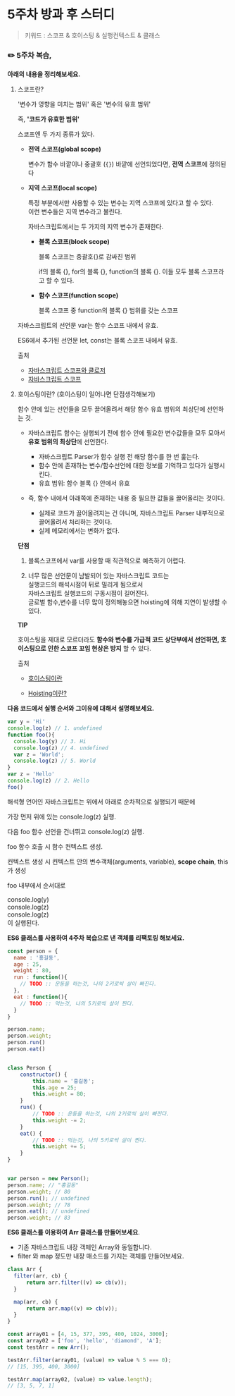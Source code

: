 # 5주차 방과 후 스터디

> 키워드 : 스코프  & 호이스팅 & 실행컨텍스트  & 클래스

### ✏️ 5주차 복습,

**아래의 내용을 정리해보세요.**

1. 스코프란? <br>

   '변수가 영향을 미치는 범위' 혹은 '변수의 유효 범위'<br>

   즉,  **'코드가 유효한 범위'**<br>

   스코프엔 두 가지 종류가 있다.<br>

   - **전역 스코프(global scope)**

     변수가 함수 바깥이나 중괄호 (`{}`) 바깥에 선언되었다면, **전역 스코프**에 정의된다

   - **지역 스코프(local scope)**

     특정 부분에서만 사용할 수 있는 변수는 지역 스코프에 있다고 할 수 있다.<br>이런 변수들은 지역 변수라고 불린다.

     자바스크립트에서는 두 가지의 지역 변수가 존재한다.

     * **블록 스코프(block scope)**

       블록 스코프는 중괄호{}로 감싸진 범위<br>

       if의 블록 {}, for의 블록 {}, function의 블록 {}. 이들 모두 블록 스코프라고 할 수 있다.

     * **함수 스코프(function scope)**

       블록 스코프 중 function의 블록 {} 범위를 갖는 스코프

   자바스크립트의 선언문 var는 함수 스코프 내에서 유효.

   ES6에서 추가된 선언문 let, const는 블록 스코프 내에서 유효.

   출처

   - [자바스크립트 스코프와 클로저](https://medium.com/@khwsc1/%EB%B2%88%EC%97%AD-%EC%9E%90%EB%B0%94%EC%8A%A4%ED%81%AC%EB%A6%BD%ED%8A%B8-%EC%8A%A4%EC%BD%94%ED%94%84%EC%99%80-%ED%81%B4%EB%A1%9C%EC%A0%80-javascript-scope-and-closures-8d402c976d19)
   - [자바스크립트 스코프](https://yuddomack.tistory.com/entry/%EC%9E%90%EB%B0%94%EC%8A%A4%ED%81%AC%EB%A6%BD%ED%8A%B8-%EB%B3%80%EC%88%98%EC%99%80-%EC%8A%A4%EC%BD%94%ED%94%84%EC%9C%A0%ED%9A%A8%EB%B2%94%EC%9C%84)

   

2. 호이스팅이란? (호이스팅이 일어나면 단점생각해보기)

   함수 안에 있는 선언들을 모두 끌어올려서 해당 함수 유효 범위의 최상단에 선언하는 것.<br>

   - 자바스크립트 함수는 실행되기 전에 함수 안에 필요한 변수값들을 모두 모아서 **유효 범위의 최상단**에 선언한다.
     - 자바스크립트 Parser가 함수 실행 전 해당 함수를 한 번 훑는다.
     - 함수 안에 존재하는 변수/함수선언에 대한 정보를 기억하고 있다가 실행시킨다.
     - 유효 범위: 함수 블록 {} 안에서 유효

   

   - 즉, 함수 내에서 아래쪽에 존재하는 내용 중 필요한 값들을 끌어올리는 것이다.
     - 실제로 코드가 끌어올려지는 건 아니며, 자바스크립트 Parser 내부적으로 끌어올려서 처리하는 것이다.
     - 실제 메모리에서는 변화가 없다.

   **단점**

   1. 블록스코프에서 var를 사용할 때 직관적으로 예측하기 어렵다.

   2. 너무 많은 선언문이 남발되어 있는 자바스크립트 코드는<br>실행코드의 해석시점이 뒤로 밀리게 됨으로서<br>자바스크립트 실행코드의 구동시점이 길어진다.<br>글로벌 함수,변수를 너무 많이 정의해놓으면 hoisting에 의해 지연이 발생할 수 있다.

   **TIP**

   호이스팅을 제대로 모르더라도 **함수와 변수를 가급적 코드 상단부에서 선언하면, 호이스팅으로 인한 스코프 꼬임 현상은 방지** 할 수 있다.

   출처

   - [호이스팅이란](https://gmlwjd9405.github.io/2019/04/22/javascript-hoisting.html)

   - [Hoisting이란?](https://negabaro.github.io/archive/js-Hoisting)



**다음 코드에서 실행 순서와 그이유에 대해서 설명해보세요.**

```javascript
var y = 'Hi'
console.log(z) // 1. undefined
function foo(){
  console.log(y) // 3. Hi
  console.log(z) // 4. undefined
  var z = 'World';
  console.log(z) // 5. World
}
var z = 'Hello'
console.log(z) // 2. Hello
foo()
```

해석형 언어인 자바스크립트는 위에서 아래로 순차적으로 실행되기 때문에<br>

가장 먼저 위에 있는 console.log(z) 실행.<br>

다음 foo 함수 선언을 건너뛰고 console.log(z) 실행.<br>

foo 함수 호출 시 함수 컨텍스트 생성.<br>

컨텍스트 생성 시 컨텍스트 안의  변수객체(arguments, variable), **scope chain**, this가 생성<br>

foo 내부에서 순서대로 <br>

console.log(y) <br>
console.log(z) <br>
console.log(z) <br>
이 실행된다.

**ES6 클래스를 사용하여 4주차 복습으로 낸 객체를 리팩토링 해보세요.**

```javascript
const person = {
  name : '홍길동',
  age : 25,
  weight : 80,
  run : function(){
    // TODO :: 운동을 하는것, 나의 2키로씩 살이 빠진다.
  },
  eat : function(){
    // TODO :: 먹는것, 나의 5키로씩 살이 찐다.
  }
}

person.name;
person.weight;
person.run()
person.eat()


class Person {
    constructor() {
        this.name = '홍길동';
        this.age = 25;
        this.weight = 80;
    }
    run() {
        // TODO :: 운동을 하는것, 나의 2키로씩 살이 빠진다.
        this.weight -= 2;
    }
    eat() {
        // TODO :: 먹는것, 나의 5키로씩 살이 찐다.
        this.weight += 5;
    }
}


var person = new Person();
person.name; // "홍길동"
person.weight; // 80
person.run(); // undefined
person.weight; // 78
person.eat(); // undefined
person.weight; // 83
```



**ES6 클래스를 이용하여 Arr 클래스를 만들어보세요**.

- 기존 자바스크립트 내장 객체인 Array와 동일합니다.
- filter 와 map 정도만 내장 매소드를 가지는 객체를 만들어보세요.

```javascript
class Arr {
  filter(arr, cb) {
      return arr.filter((v) => cb(v));
  }

  map(arr, cb) {
      return arr.map((v) => cb(v));
  }
}

const array01 = [4, 15, 377, 395, 400, 1024, 3000];
const array02 = ['foo', 'hello', 'diamond', 'A'];
const testArr = new Arr();

testArr.filter(array01, (value) => value % 5 === 0);
// [15, 395, 400, 3000]

testArr.map(array02, (value) => value.length);
// [3, 5, 7, 1]
```

